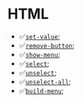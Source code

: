 # HTML

- ✅[`set-value`](https://putout.cloudcmd.io/#/gist/29850822bca99f83dbea1b17fda61904/6cdec0ef8c1903cbc9b9df6dfcde6056b8165386);
- ✅[`remove-button`](https://putout.cloudcmd.io/#/gist/fa2b037a629306cbd43cf42c457c08b9/0cac9c986141d69f9747538816e66b14c4cbd256);
- ✅[`show-menu`](https://putout.cloudcmd.io/#/gist/884fd40c07b94951de1a9ce99afab015/21d4881b44955b1426f80e87c76b7ad86eeea464);
- ✅[`select`](https://putout.cloudcmd.io/#/gist/10891aa58ff2ecfa1728ed19aeb2e3f2/ce536fb0b414faefbae5d0c8a094517beb1c606e);
- ✅[`unselect`](https://putout.cloudcmd.io/#/gist/aa6006f83aebcb70362a65b3349f8ddd/df1a06b94ccce3134b2246892702bf63dff79145);
- ✅[`unselect-all`](https://putout.cloudcmd.io/#/gist/ca24f199f508cccb34b11baf726eba83/96f08fa91331ac6265d9f5ff48692c9d4ad1b98b);
- ✅[`build-menu`](https://putout.cloudcmd.io/#/gist/329dccd5fdc7f8b220be79af405dc9bb/b56df53f52bbe2a300ede38a96d1d2242e60679f);
